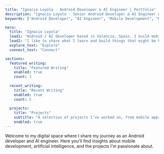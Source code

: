 ```yaml
---
title: "Ignacio Loyola - Android Developer & AI Engineer | Portfolio"
description: "Ignacio Loyola - Senior Android Developer & AI Engineer with 5+ years experience. Specializing in mobile development, machine learning, and open-source projects. Based in Valencia, Spain."
keywords: ["Android Developer", "AI Engineer", "Mobile Development", "Kotlin", "Python", "Machine Learning", "Valencia", "Spain", "Software Engineer"]

hero:
  title: "Ignacio Loyola"
  lead1: "Android / AI developer based in Valencia, Spain. I build mobile apps and explore practical AI solutions."
  lead2: "I like to share what I learn and build things that might be helpful to others."
  explore_text: "Explore"
  connect_text: "Connect"

sections:
  featured_writing:
    title: "Featured Writing"
    enabled: true
    count: 3
  
  recent_writing:
    title: "Recent Writing" 
    enabled: true
    count: 5
    
  projects:
    title: "Projects"
    subtitle: "A selection of projects I've worked on, from mobile apps to AI experiments"
    enabled: true
---
```


Welcome to my digital space where I share my journey as an Android developer and AI engineer. Here you'll find insights about mobile development, artificial intelligence, and the projects I'm passionate about.
